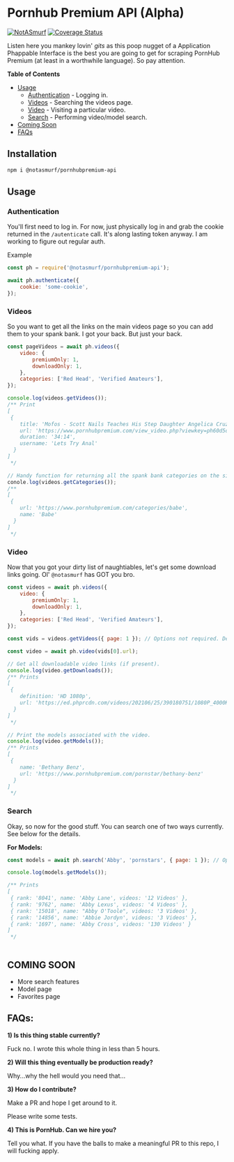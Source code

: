 # Pornhub Premium API (Alpha)
[![NotASmurf](https://circleci.com/gh/notasmurf/pornhubpremium-api.svg?style=svg)](https://github.com/notasmurf/pornhubpremium-api) [![Coverage Status](https://coveralls.io/repos/github/notasmurf/pornhubpremium-api/badge.svg?branch=main)](https://coveralls.io/github/notasmurf/pornhubpremium-api?branch=main)

Listen here you mankey lovin' _gits_ as this poop nugget of a Application Phappable Interface is the best you are going to get for scraping PornHub Premium (at least in a worthwhile language). So pay attention.

**Table of Contents**

<!-- toc -->

- [Usage](#usage)
    - [Authentication](#authentication) - Logging in.
    - [Videos](#videos) - Searching the videos page.
    - [Video](#video) - Visiting a particular video.
    - [Search](#search) - Performing video/model search.
- [Coming Soon](#coming-soon)
- [FAQs](#faqs)
    
<!-- tocstop -->
## Installation
```bash
npm i @notasmurf/pornhubpremium-api
```

## Usage

### Authentication
You'll first need to log in. For now, just physically log in and grab the cookie returned in the `/autenticate` call. It's along lasting token anyway. I am working to figure out regular auth.

Example
```js
const ph = require('@notasmurf/pornhubpremium-api');

await ph.authenticate({
    cookie: 'some-cookie',
});
```

### Videos
So you want to get all the links on the main videos page so you can add them to your spank bank. I got your back. But just your back.
```js
const pageVideos = await ph.videos({
    video: {
        premiumOnly: 1,
        downloadOnly: 1,
    },
    categories: ['Red Head', 'Verified Amateurs'],
});

console.log(videos.getVideos());
/** Print
[
 {
    title: 'Mofos - Scott Nails Teaches His Step Daughter Angelica Cruz How To Bend Over For Ass Fucking',
    url: 'https://www.pornhubpremium.com/view_video.php?viewkey=ph60d5d5a7a55fb',
    duration: '34:14',
    username: 'Lets Try Anal'
  }
]
 */

// Handy function for returning all the spank bank categories on the sidebar menu.
conole.log(videos.getCategories());
/**
[
 {
    url: 'https://www.pornhubpremium.com/categories/babe',
    name: 'Babe'
  }
]
 */
```


### Video
Now that you got your dirty list of naughtiables, let's get some download links going. Ol' `@notasmurf` has GOT you bro.
```js
const videos = await ph.videos({
    video: {
        premiumOnly: 1,
        downloadOnly: 1,
    },
    categories: ['Red Head', 'Verified Amateurs'],
});

const vids = videos.getVideos({ page: 1 }); // Options not required. Defaults to 1.

const video = await ph.video(vids[0].url);

// Get all downloadable video links (if present).
console.log(video.getDownloads());
/** Prints
[
 {
    definition: 'HD 1080p',
    url: 'https://ed.phprcdn.com/videos/202106/25/390180751/1080P_4000K_390180751.mp4?validfrom=1625441105&validto=1625448305&rate=50000k&burst=50000k&ip=71.241.248.52&ipa=71.241.248.52&hash=Z5O1%2B%2FQdGD4cvb5Ll3PByRg04bc%3D'
  }
]
 */

// Print the models associated with the video.
console.log(video.getModels());
/** Prints
[
 {
    name: 'Bethany Benz',
    url: 'https://www.pornhubpremium.com/pornstar/bethany-benz'
  }
]
 */
```


### Search
Okay, so now for the good stuff. You can search one of two ways currently. See below for the details.

**For Models:**
```js
const models = await ph.search('Abby', 'pornstars', { page: 1 }); // Options not required. Defaults to 1.

console.log(models.getModels());

/** Prints
[
 { rank: '8041', name: 'Abby Lane', videos: '12 Videos' },
 { rank: '9762', name: 'Abby Lexus', videos: '4 Videos' },
 { rank: '15018', name: "Abby O'Toole", videos: '3 Videos' },
 { rank: '14856', name: 'Abbie Jordyn', videos: '3 Videos' },
 { rank: '1697', name: 'Abby Cross', videos: '130 Videos' }
]
 */



```

## COMING SOON
* More search features
* Model page
* Favorites page

## FAQs:
**1) Is this thing stable currently?**

Fuck no. I wrote this whole thing in less than 5 hours.

**2) Will this thing eventually be production ready?**

Why...why the hell would you need that...

**3) How do I contribute?**

Make a PR and hope I get around to it. 

Please write some tests.

**4) This is PornHub. Can we hire you?**

Tell you what. If you have the balls to make a meaningful PR to this repo, I will fucking apply.

